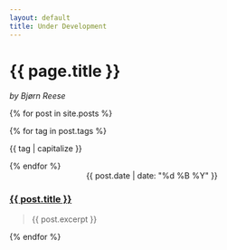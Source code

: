 ```yaml
---
layout: default
title: Under Development
---
```


<h1>{{ page.title }}</h1>
<p style="font-style: italic;">by Bj&oslash;rn Reese</p>

{% for post in site.posts %}
<article>
  {% for tag in post.tags %}
  <p><span class='marginnote'>{{ tag | capitalize }}</span></p>
  {% endfor %}
  <center class='postdate'>{{ post.date | date: "%d %B %Y" }}</center>
  <span class='postdateseparator'></span>
  <h3><a href="{{ post.url }}">{{ post.title }}</a></h3>
  <blockquote>
  {{ post.excerpt }}
  </blockquote>
</article>
{% endfor %}
